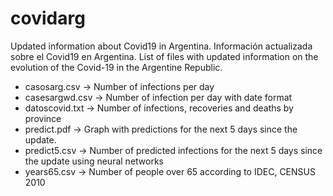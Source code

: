 # covidarg
 Updated information about Covid19 in Argentina.
 Información actualizada sobre el Covid19 en Argentina.
 List of files with updated information on the evolution of the Covid-19 in the Argentine Republic.

* casosarg.csv -> Number of infections per day
* casesargwd.csv -> Number of infection per day with date format
* datoscovid.txt -> Number of infections, recoveries and deaths by province
* predict.pdf -> Graph with predictions for the next 5 days since the update.
* predict5.csv -> Number of predicted infections for the next 5 days since the update using neural networks
* years65.csv -> Number of people over 65 according to IDEC, CENSUS 2010


